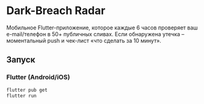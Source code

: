 # Dark-Breach Radar

Мобильное Flutter-приложение, которое каждые 6 часов проверяет ваш e-mail/телефон в 50+ публичных сливах. 
Если обнаружена утечка – моментальный push и чек-лист «что сделать за 10 минут».

## Запуск

### Flutter (Android/iOS)
```bash
flutter pub get
flutter run
